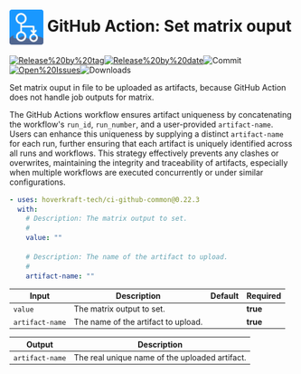 <!-- start title -->

# <img src=".github/ghadocs/branding.svg" width="60px" align="center" alt="branding<icon:upload-cloud color:gray-dark>" /> GitHub Action: Set matrix ouput

<!-- end title -->
<!--
// jscpd:ignore-start
-->
<!-- markdownlint-disable MD013 -->
<!-- start badges -->

<a href="https%3A%2F%2Fgithub.com%2Fhoverkraft-tech%2Fci-github-common%2Freleases%2Flatest"><img src="https://img.shields.io/github/v/release/hoverkraft-tech/ci-github-common?display_name=tag&sort=semver&logo=github&style=flat-square" alt="Release%20by%20tag" /></a><a href="https%3A%2F%2Fgithub.com%2Fhoverkraft-tech%2Fci-github-common%2Freleases%2Flatest"><img src="https://img.shields.io/github/release-date/hoverkraft-tech/ci-github-common?display_name=tag&sort=semver&logo=github&style=flat-square" alt="Release%20by%20date" /></a><img src="https://img.shields.io/github/last-commit/hoverkraft-tech/ci-github-common?logo=github&style=flat-square" alt="Commit" /><a href="https%3A%2F%2Fgithub.com%2Fhoverkraft-tech%2Fci-github-common%2Fissues"><img src="https://img.shields.io/github/issues/hoverkraft-tech/ci-github-common?logo=github&style=flat-square" alt="Open%20Issues" /></a><img src="https://img.shields.io/github/downloads/hoverkraft-tech/ci-github-common/total?logo=github&style=flat-square" alt="Downloads" />

<!-- end badges -->
<!-- markdownlint-enable MD013 -->
<!--
// jscpd:ignore-end
-->
<!-- start description -->

Set matrix ouput in file to be uploaded as artifacts, because GitHub Action does not handle job outputs for matrix.

<!-- end description -->

The GitHub Actions workflow ensures artifact uniqueness by concatenating the workflow's `run_id`, `run_number`, and a user-provided `artifact-name`.
Users can enhance this uniqueness by supplying a distinct `artifact-name` for each run, further ensuring that each artifact is uniquely identified across all runs and workflows.
This strategy effectively prevents any clashes or overwrites, maintaining the integrity and traceability of artifacts, especially when multiple workflows are executed concurrently or under similar configurations.

<!-- start contents -->
<!-- end contents -->
<!-- start usage -->

```yaml
- uses: hoverkraft-tech/ci-github-common@0.22.3
  with:
    # Description: The matrix output to set.
    #
    value: ""

    # Description: The name of the artifact to upload.
    #
    artifact-name: ""
```

<!-- end usage -->
<!-- start inputs -->

| **Input**                  | **Description**                     | **Default** | **Required** |
| -------------------------- | ----------------------------------- | ----------- | ------------ |
| <code>value</code>         | The matrix output to set.           |             | **true**     |
| <code>artifact-name</code> | The name of the artifact to upload. |             | **true**     |

<!-- end inputs -->
<!-- start outputs -->

| **Output**                 | **Description**                                |
| -------------------------- | ---------------------------------------------- |
| <code>artifact-name</code> | The real unique name of the uploaded artifact. |

<!-- end outputs -->
<!-- start [.github/ghadocs/examples/] -->
<!-- end [.github/ghadocs/examples/] -->
